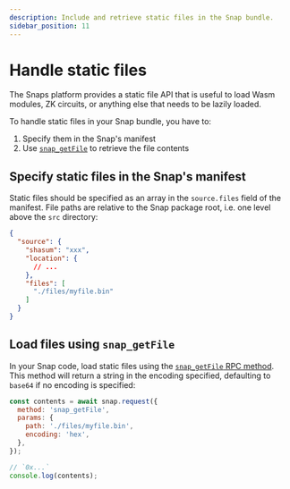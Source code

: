 ```yaml
---
description: Include and retrieve static files in the Snap bundle.
sidebar_position: 11
---
```


# Handle static files

The Snaps platform provides a static file API that is useful to load Wasm modules, ZK circuits, or anything else that needs to be lazily loaded.

To handle static files in your Snap bundle, you have to:

1. Specify them in the Snap's manifest
2. Use [`snap_getFile`](../reference/snaps-api.md#snap_getfile) to retrieve the file contents

## Specify static files in the Snap's manifest

Static files should be specified as an array in the `source.files` field of the manifest. File paths are relative to the Snap package root, i.e. one level above the `src` directory:

```json title="snap.manifest.json"
{
  "source": {
    "shasum": "xxx",
    "location": {
      // ...
    },
    "files": [
      "./files/myfile.bin"
    ]
  }
}
```

## Load files using `snap_getFile`

In your Snap code, load static files using the [`snap_getFile` RPC method](../reference/snaps-api.md#snap_getfile). This method will return a string in the encoding specified, defaulting to `base64` if no encoding is specified:

```javascript title="snap/src/index.js"
const contents = await snap.request({
  method: 'snap_getFile',
  params: {
    path: './files/myfile.bin',
    encoding: 'hex',
  },
});

// `0x...`
console.log(contents);
```
